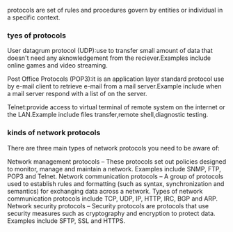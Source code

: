 protocols are set of rules and procedures govern by entities or individual in a specific context.
### tyes of protocols
User datagrum protocol (UDP):use to transfer small amount of data that doesn't need any aknowledgement from the reciever.Examples include online games and video streaming.

Post Office Protocols (POP3):it is an application layer standard protocol use by e-mail client to retrieve e-mail from a mail server.Example include when a mail server respond with a list of on the server.

Telnet:provide access to virtual terminal of remote system on the internet or the LAN.Example include files transfer,remote shell,diagnostic testing.

### kinds of network protocols
There are three main types of network protocols you need to be aware of:


Network management protocols – These protocols set out policies designed to monitor, manage and maintain a network. Examples include SNMP, FTP, POP3 and Telnet.
Network communication protocols – A group of protocols used to establish rules and formatting (such as syntax, synchronization and semantics) for exchanging data across a network. Types of network communication protocols include TCP, UDP, IP, HTTP, IRC, BGP and ARP.
Network security protocols – Security protocols are protocols that use security measures such as cryptography and encryption to protect data. Examples include SFTP, SSL and HTTPS.
